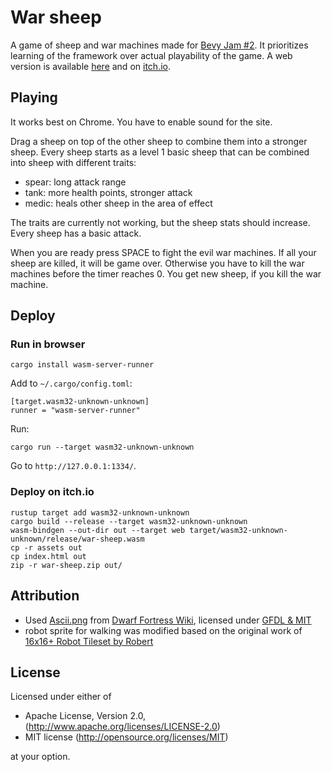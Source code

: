 
# War sheep

A game of sheep and war machines made for [Bevy Jam #2](https://itch.io/jam/bevy-jam-2). It prioritizes learning of the framework over actual playability of the game. A web version is available [here](https://jbargu.github.io/war-sheep/) and on [itch.io](https://jbargu.itch.io/war-sheep).

## Playing

It works best on Chrome. You have to enable sound for the site.

Drag a sheep on top of the other sheep to combine them into a stronger sheep. Every sheep starts as a level 1 basic sheep that can be combined into sheep with different traits:

- spear: long attack range
- tank: more health points, stronger attack
- medic: heals other sheep in the area of effect


The traits are currently not working, but the sheep stats should increase. Every sheep has a basic attack.

When you are ready press SPACE to fight the evil war machines. If all your sheep are killed, it will be game over. Otherwise you have to kill the war machines before the timer reaches 0. You get new sheep, if you kill the war machine.

## Deploy

### Run in browser
```
cargo install wasm-server-runner 
```

Add to `~/.cargo/config.toml`:
```
[target.wasm32-unknown-unknown]
runner = "wasm-server-runner"
```

Run:
```
cargo run --target wasm32-unknown-unknown
```

Go to `http://127.0.0.1:1334/`.

### Deploy on itch.io
```
rustup target add wasm32-unknown-unknown 
cargo build --release --target wasm32-unknown-unknown 
wasm-bindgen --out-dir out --target web target/wasm32-unknown-unknown/release/war-sheep.wasm
cp -r assets out
cp index.html out
zip -r war-sheep.zip out/
```

## Attribution
- Used [Ascii.png](./assets/Ascii.png) from [Dwarf Fortress Wiki](https://dwarffortresswiki.org/Tileset_repository#Herrbdog_7x7_tileset.gif), licensed under [GFDL & MIT](https://dwarffortresswiki.org/index.php/Dwarf_Fortress_Wiki:Copyrights)
- robot sprite for walking was modified based on the original work of [16x16+ Robot Tileset by Robert](https://0x72.itch.io/16x16-robot-tileset)

## License

Licensed under either of

- Apache License, Version 2.0, (http://www.apache.org/licenses/LICENSE-2.0)
- MIT license (http://opensource.org/licenses/MIT)

at your option.
